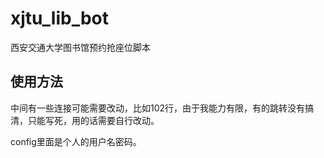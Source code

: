 # xjtu_lib_bot
西安交通大学图书馆预约抢座位脚本

## 使用方法

中间有一些连接可能需要改动，比如102行，由于我能力有限，有的跳转没有搞清，只能写死，用的话需要自行改动。

config里面是个人的用户名密码。

